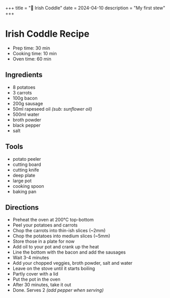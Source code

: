 +++
title = "🍚 Irish Coddle"
date = 2024-04-10
description = "My first stew"
+++

# Irish Coddle Recipe

- Prep time: 30 min
- Cooking time: 10 min
- Oven time: 60 min

## Ingredients

- 8 potatoes
- 3 carrots
- 100g bacon
- 200g sausage
- 50ml rapeseed oil *(sub: sunflower oil)*
- 500ml water
- broth powder
- black pepper
- salt

## Tools

- potato peeler
- cutting board
- cutting knife
- deep plate
- large pot
- cooking spoon
- baking pan

## Directions

- Preheat the oven at 200°C top-bottom
- Peel your potatoes and carrots
- Chop the carrots into thin-ish slices (~2mm)
- Chop the potatoes into medium slices (~5mm)
- Store those in a plate for now
- Add oil to your pot and crank up the heat
- Line the bottom with the bacon and add the sausages
- Wait 3-4 minutes
- Add your chopped veggies, broth powder, salt and water
- Leave on the stove until it starts boiling
- Partly cover with a lid
- Put the pot in the oven
- After 30 minutes, take it out
- Done. Serves 2 *(add pepper when serving)*
